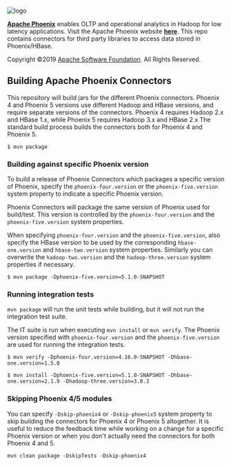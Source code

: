 <!--
Licensed to the Apache Software Foundation (ASF) under one or more
contributor license agreements.  See the NOTICE file distributed with
this work for additional information regarding copyright ownership.
The ASF licenses this file to You under the Apache License, Version 2.0
(the "License"); you may not use this file except in compliance with
the License.  You may obtain a copy of the License at

http://www.apache.org/licenses/LICENSE-2.0

Unless required by applicable law or agreed to in writing, software
distributed under the License is distributed on an "AS IS" BASIS,
WITHOUT WARRANTIES OR CONDITIONS OF ANY KIND, either express or implied.
See the License for the specific language governing permissions and
limitations under the License.
-->

![logo](https://phoenix.apache.org/images/phoenix-logo-small.png)

<b>[Apache Phoenix](http://phoenix.apache.org/)</b> enables OLTP and operational analytics in Hadoop for low latency applications. Visit the Apache Phoenix website <b>[here](http://phoenix.apache.org/)</b>. This repo contains connectors for third party libraries to access data stored in Phoenix/HBase. 

Copyright ©2019 [Apache Software Foundation](http://www.apache.org/). All Rights Reserved. 

## Building Apache Phoenix Connectors

This repository will build jars for the different Phoenix connectors.
Phoenix 4 and Phoenix 5 versions use different Hadoop and HBase versions, and require separate versions of the connectors.
Phoenix 4 requires Hadoop 2.x and HBase 1.x, while Phoenix 5 requires Hadoop 3.x and HBase 2.x
The standard build process builds the connectors both for Phoenix 4 and Phoenix 5.

```
$ mvn package
```

### Building against specific Phoenix version
To build a release of Phoenix Connectors which packages a specific version of Phoenix, specify the `phoenix-four.version` or the `phoenix-five.version` system property to indicate a specific Phoenix version.

Phoenix Connectors will package the same version of Phoenix used for build/test. This version is controlled by the
`phoenix-four.version` and the `phoenix-five.version` system properties.

When specifying `phoenix-four.version` and the `phoenix-five.version`, also specify the HBase version to be used
by the corresponding `hbase-one.version` and `hbase-two.version` system properties.
Similarly you can overwrite the `hadoop-two.version` and the `hadoop-three.version` system properties if necessary.

```
$ mvn package -Dphoenix-five.version=5.1.0-SNAPSHOT
```

### Running integration tests

`mvn package` will run the unit tests while building, but it will not run the integration test suite.

The IT suite is run when executing `mvn install` or `mvn verify`. The Phoenix version specified
with `phoenix-four.version` and the `phoenix-five.version` are used for running the integration tests.

```
$ mvn verify -Dphoenix-four.version=4.16.0-SNAPSHOT -Dhbase-one.version=1.5.0
```
```
$ mvn install -Dphoenix-five.version=5.1.0-SNAPSHOT -Dhbase-one.version=2.1.9 -Dhadoop-three.version=3.0.3
```

### Skipping Phoenix 4/5 modules

You can specify `-Dskip-phoenix4` or `-Dskip-phoenix5` system property to skip building the connectors for Phoenix 4 or Phoenix 5 altogether. It is useful to reduce the feedback time while working on a change for a specific Phoenix version or when you don't actually need the connectors for both Phoenix 4 and 5.

```
mvn clean package -DskipTests -Dskip-phoenix4
```